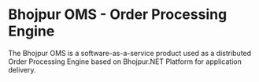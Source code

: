 # Bhojpur OMS - Order Processing Engine
The Bhojpur OMS is a software-as-a-service product used as a distributed Order Processing Engine based on Bhojpur.NET Platform for application delivery.

